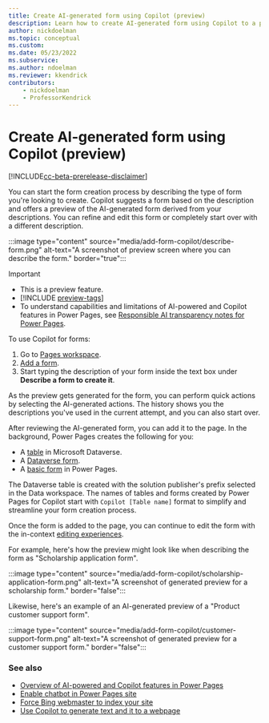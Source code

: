 ```yaml
---
title: Create AI-generated form using Copilot (preview)
description: Learn how to create AI-generated form using Copilot to a page in your Power Pages site.
author: nickdoelman
ms.topic: conceptual
ms.custom: 
ms.date: 05/23/2022
ms.subservice:
ms.author: ndoelman
ms.reviewer: kkendrick
contributors:
    - nickdoelman
    - ProfessorKendrick
---
```


# Create AI-generated form using Copilot (preview)

[!INCLUDE[cc-beta-prerelease-disclaimer](../includes/cc-beta-prerelease-disclaimer.md)]

You can start the form creation process by describing the type of form you're looking to create. Copilot suggests a form based on the description and offers a preview of the AI-generated form derived from your descriptions. You can refine and edit this form or completely start over with a different description.

:::image type="content" source="media/add-form-copilot/describe-form.png" alt-text="A screenshot of preview screen where you can describe the form." border="true":::

> [!IMPORTANT]
> - This is a preview feature.
> - [!INCLUDE [preview-tags](../includes/cc-preview-features-definition.md)]
> - To understand capabilities and limitations of AI-powered and Copilot features in Power Pages, see [Responsible AI transparency notes for Power Pages](../transparency-note.md).

To use Copilot for forms:

1. Go to [Pages workspace](first-page.md).
1. [Add a form](add-form.md).
1. Start typing the description of your form inside the text box under **Describe a form to create it**.

As the preview gets generated for the form, you can perform quick actions by selecting the AI-generated actions. The history shows you the descriptions you've used in the current attempt, and you can also start over.

After reviewing the AI-generated form, you can add it to the page. In the background, Power Pages creates the following for you:

- A [table](../configure/data-workspace-tables.md) in Microsoft Dataverse.
- A [Dataverse form](../configure/data-workspace-forms.md).
- A [basic form](../configure/basic-forms.md) in Power Pages.

The Dataverse table is created with the solution publisher's prefix selected in the Data workspace. The names of tables and forms created by Power Pages for Copilot start with `Copilot [Table name]` format to simplify and streamline your form creation process.

Once the form is added to the page, you can continue to edit the form with the in-context [editing experiences](customize-pages.md).

For example, here's how the preview might look like when describing the form as "Scholarship application form".

:::image type="content" source="media/add-form-copilot/scholarship-application-form.png" alt-text="A screenshot of generated preview for a scholarship form." border="false":::

Likewise, here's an example of an AI-generated preview of a "Product customer support form".

:::image type="content" source="media/add-form-copilot/customer-support-form.png" alt-text="A screenshot of generated preview for a customer support form." border="false":::

### See also

- [Overview of AI-powered and Copilot features in Power Pages](../configure/ai-copilot-overview.md)
- [Enable chatbot in Power Pages site](enable-chatbot.md)
- [Force Bing webmaster to index your site](force-bing-index.md)
- [Use Copilot to generate text and it to a webpage](add-text-copilot.md)